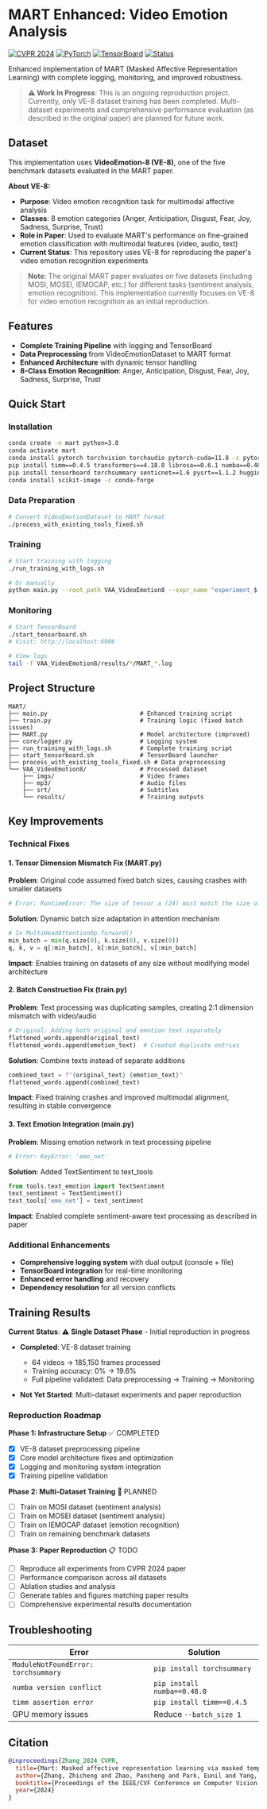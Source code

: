 # MART Enhanced: Video Emotion Analysis

[![CVPR 2024](https://img.shields.io/badge/CVPR-2024-blue.svg)](https://openaccess.thecvf.com/content/CVPR2024/papers/Zhang_MART_Masked_Affective_RepresenTation_Learning_via_Masked_Temporal_Distribution_Distillation_CVPR_2024_paper.pdf)
[![PyTorch](https://img.shields.io/badge/PyTorch-1.11+-red.svg)](https://pytorch.org/)
[![TensorBoard](https://img.shields.io/badge/TensorBoard-Integrated-orange.svg)](https://www.tensorflow.org/tensorboard)
[![Status](https://img.shields.io/badge/Status-Work_In_Progress-yellow.svg)](https://github.com)

Enhanced implementation of MART (Masked Affective Representation Learning) with complete logging, monitoring, and improved robustness.

> **⚠️ Work In Progress**: This is an ongoing reproduction project. Currently, only VE-8 dataset training has been completed. Multi-dataset experiments and comprehensive performance evaluation (as described in the original paper) are planned for future work.

## Dataset

This implementation uses **VideoEmotion-8 (VE-8)**, one of the five benchmark datasets evaluated in the MART paper.

**About VE-8:**
- **Purpose**: Video emotion recognition task for multimodal affective analysis
- **Classes**: 8 emotion categories (Anger, Anticipation, Disgust, Fear, Joy, Sadness, Surprise, Trust)
- **Role in Paper**: Used to evaluate MART's performance on fine-grained emotion classification with multimodal features (video, audio, text)
- **Current Status**: This repository uses VE-8 for reproducing the paper's video emotion recognition experiments

> **Note**: The original MART paper evaluates on five datasets (including MOSI, MOSEI, IEMOCAP, etc.) for different tasks (sentiment analysis, emotion recognition). This implementation currently focuses on VE-8 for video emotion recognition as an initial reproduction.

## Features

- **Complete Training Pipeline** with logging and TensorBoard
- **Data Preprocessing** from VideoEmotionDataset to MART format
- **Enhanced Architecture** with dynamic tensor handling
- **8-Class Emotion Recognition**: Anger, Anticipation, Disgust, Fear, Joy, Sadness, Surprise, Trust

## Quick Start

### Installation
```bash
conda create -n mart python=3.8
conda activate mart
conda install pytorch torchvision torchaudio pytorch-cuda=11.8 -c pytorch -c nvidia
pip install timm==0.4.5 transformers==4.18.0 librosa==0.6.1 numba==0.48.0
pip install tensorboard torchsummary senticnet==1.6 pysrt==1.1.2 huggingface_hub
conda install scikit-image -c conda-forge
```

### Data Preparation
```bash
# Convert VideoEmotionDataset to MART format
./process_with_existing_tools_fixed.sh
```

### Training
```bash
# Start training with logging
./run_training_with_logs.sh

# Or manually
python main.py --root_path VAA_VideoEmotion8 --expr_name "experiment_$(date +%Y%m%d_%H%M%S)"
```

### Monitoring
```bash
# Start TensorBoard
./start_tensorboard.sh
# Visit: http://localhost:6006

# View logs
tail -f VAA_VideoEmotion8/results/*/MART_*.log
```

## Project Structure

```
MART/
├── main.py                          # Enhanced training script
├── train.py                         # Training logic (fixed batch issues)
├── MART.py                          # Model architecture (improved)
├── core/logger.py                   # Logging system
├── run_training_with_logs.sh        # Complete training script
├── start_tensorboard.sh             # TensorBoard launcher
├── process_with_existing_tools_fixed.sh # Data preprocessing
└── VAA_VideoEmotion8/               # Processed dataset
    ├── imgs/                        # Video frames
    ├── mp3/                         # Audio files
    ├── srt/                         # Subtitles
    └── results/                     # Training outputs
```

## Key Improvements

### Technical Fixes

#### 1. Tensor Dimension Mismatch Fix (MART.py)
**Problem**: Original code assumed fixed batch sizes, causing crashes with smaller datasets
```python
# Error: RuntimeError: The size of tensor a (24) must match the size of tensor b (12)
```

**Solution**: Dynamic batch size adaptation in attention mechanism
```python
# In MultiHeadAttentionOp.forward()
min_batch = min(q.size(0), k.size(0), v.size(0))
q, k, v = q[:min_batch], k[:min_batch], v[:min_batch]
```

**Impact**: Enables training on datasets of any size without modifying model architecture

#### 2. Batch Construction Fix (train.py)
**Problem**: Text processing was duplicating samples, creating 2:1 dimension mismatch with video/audio
```python
# Original: Adding both original and emotion text separately
flattened_words.append(original_text)
flattened_words.append(emotion_text)  # Created duplicate entries
```

**Solution**: Combine texts instead of separate additions
```python
combined_text = f"{original_text} {emotion_text}"
flattened_words.append(combined_text)
```

**Impact**: Fixed training crashes and improved multimodal alignment, resulting in stable convergence

#### 3. Text Emotion Integration (main.py)
**Problem**: Missing emotion network in text processing pipeline
```python
# Error: KeyError: 'emo_net'
```

**Solution**: Added TextSentiment to text_tools
```python
from tools.text_emotion import TextSentiment
text_sentiment = TextSentiment()
text_tools['emo_net'] = text_sentiment
```

**Impact**: Enabled complete sentiment-aware text processing as described in paper

### Additional Enhancements

- **Comprehensive logging system** with dual output (console + file)
- **TensorBoard integration** for real-time monitoring
- **Enhanced error handling** and recovery
- **Dependency resolution** for all version conflicts

## Training Results

**Current Status**: ⚠️ **Single Dataset Phase** - Initial reproduction in progress

- **Completed**: VE-8 dataset training
  - 64 videos → 185,150 frames processed
  - Training accuracy: 0% → 19.6%
  - Full pipeline validated: Data preprocessing → Training → Monitoring

- **Not Yet Started**: Multi-dataset experiments and paper reproduction

### Reproduction Roadmap

**Phase 1: Infrastructure Setup** ✅ COMPLETED
- [x] VE-8 dataset preprocessing pipeline
- [x] Core model architecture fixes and optimization
- [x] Logging and monitoring system integration
- [x] Training pipeline validation

**Phase 2: Multi-Dataset Training** 🔄 PLANNED
- [ ] Train on MOSI dataset (sentiment analysis)
- [ ] Train on MOSEI dataset (sentiment analysis)
- [ ] Train on IEMOCAP dataset (emotion recognition)
- [ ] Train on remaining benchmark datasets

**Phase 3: Paper Reproduction** 📋 TODO
- [ ] Reproduce all experiments from CVPR 2024 paper
- [ ] Performance comparison across all datasets
- [ ] Ablation studies and analysis
- [ ] Generate tables and figures matching paper results
- [ ] Comprehensive experimental results documentation

## Troubleshooting

| Error | Solution |
|-------|----------|
| `ModuleNotFoundError: torchsummary` | `pip install torchsummary` |
| `numba version conflict` | `pip install numba==0.48.0` |
| `timm assertion error` | `pip install timm==0.4.5` |
| GPU memory issues | Reduce `--batch_size 1` |

## Citation

```bibtex
@inproceedings{Zhang_2024_CVPR,
  title={Mart: Masked affective representation learning via masked temporal distribution distillation},
  author={Zhang, Zhicheng and Zhao, Pancheng and Park, Eunil and Yang, Jufeng},
  booktitle={Proceedings of the IEEE/CVF Conference on Computer Vision and Pattern Recognition},
  year={2024}
}
```